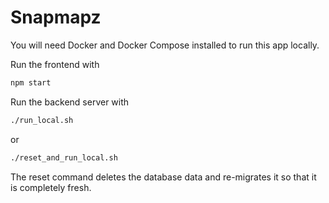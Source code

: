 # Snapmapz

You will need Docker and Docker Compose installed to run this app locally.

Run the frontend with

```sh
npm start
```

Run the backend server with

```sh
./run_local.sh
```

or

```sh
./reset_and_run_local.sh
```

The reset command deletes the database data and re-migrates it so that it is completely fresh.
